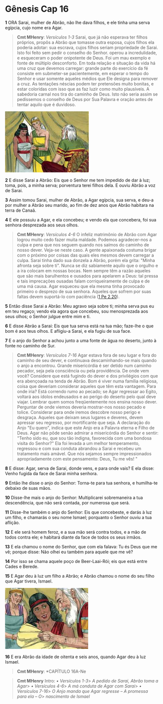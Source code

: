 # Gênesis Cap 16

**1** 	ORA Sarai, mulher de Abrão, não lhe dava filhos, e ele tinha uma serva egípcia, cujo nome era Agar.

> **Cmt MHenry**: *Versículos 1-3* Sarai, que já não esperava ter filhos próprios, propôs a Abrão que tomasse outra esposa, cujos filhos ela poderia adotar: sua escrava, cujos filhos seriam propriedade de Sarai. Isto foi feito sem pedir o conselho do Senhor. operou a incredulidade, e esqueceram o poder onipotente de Deus. Foi um mau exemplo e fonte de múltiplo desconforto. Em toda relação e situação da vida há uma cruz que devemos carregar: grande parte do exercício da fé consiste em submeter-se pacientemente, em esperar o tempo do Senhor e usar somente aqueles médios que Ele designa para remover a cruz. As tentações néscias podem ter pretensões muito bonitas, e estar coloridas com isso que as faz luzir como muito plausíveis. A sabedoria carnal nos tira do caminho de Deus. Isto não seria assim se pedíssemos o conselho de Deus por Sua Palavra e oração antes de tentar aquilo que é duvidoso.

![](../Images/SweetPublishing/1-16-1.jpg) 

**2** 	E disse Sarai a Abrão: Eis que o Senhor me tem impedido de dar à luz; toma, pois, a minha serva; porventura terei filhos dela. E ouviu Abrão a voz de Sarai.

**3** 	Assim tomou Sarai, mulher de Abrão, a Agar egípcia, sua serva, e deu-a por mulher a Abrão seu marido, ao fim de dez anos que Abrão habitara na terra de Canaã.

**4** 	E ele possuiu a Agar, e ela concebeu; e vendo ela que concebera, foi sua senhora desprezada aos seus olhos.

> **Cmt MHenry**: *Versículos 4-6* O infeliz matrimônio de Abrão com Agar logrou muito cedo fazer muita maldade. Podemos agradecer-nos a culpa e pena que nos seguem quando nos saímos do caminho de nosso dever. Veja-se neste caso. A gente apaixonada costuma brigar com o próximo por coisas das quais eles mesmos devem carregar a culpa. Sarai tinha dado sua donzela a Abrão, porém ela grita: "Minha afronta seja sobre ti". Nunca se diz sabiamente aquilo que o orgulho e a ira colocam em nossas bocas. Nem sempre têm a razão aqueles que são mais barulhentos e ousados para apelarem a Deus: tal pressa e tais imprecações ousadas falam corriqueiramente de culpa e de uma má causa. Agar esqueceu que ela mesma tinha provocado primeiro o desprezo de sua senhora. Aqueles que sofrem por suas faltas devem suportá-lo com paciência ([1 Pe 2.20](../60N-1Pe/02.md#20)).

**5** 	Então disse Sarai a Abrão: Meu agravo seja sobre ti; minha serva pus eu em teu regaço; vendo ela agora que concebeu, sou menosprezada aos seus olhos; o Senhor julgue entre mim e ti.

**6** 	E disse Abrão a Sarai: Eis que tua serva está na tua mão; faze-lhe o que bom é aos teus olhos. E afligiu-a Sarai, e ela fugiu de sua face.

**7** 	E o anjo do Senhor a achou junto a uma fonte de água no deserto, junto à fonte no caminho de Sur.

> **Cmt MHenry**: *Versículos 7-16* Agar estava fora de seu lugar e fora do caminho de seu dever, e continuava descaminhando-se mais quando o anjo a encontrou. Grande misericórdia é ser detido num caminho pecador, seja pela consciência ou pela providência. De onde vem você? Considere que está fugindo do dever e dos privilégios com que era abençoada na tenda de Abrão. Bom é viver numa família religiosa, coisa que deveriam considerar aqueles que têm esta vantagem. Para onde iria? Está correndo rumo ao pecado; se Agar regressar ao Egito, voltará aos ídolos endeusados e ao perigo do deserto pelo qual deve viajar. Lembrar quem somos freqüentemente nos ensina nosso dever. Perguntar de onde viemos deveria mostrar-nos nosso pecado e tolice. Considerar para onde iremos descobre nosso perigo e desgraça. Aqueles que deixam seus lugares e deveres, devem apressar seu regresso, por mortificante que seja. A declaração do Anjo "Eu quero", indica que este Anjo era a Palavra eterna e Filho de Deus. Agar não pôde senão admirar a misericórdia do Senhor e sentir: "Tenho sido eu, que sou tão indigna, favorecida com uma bondosa visita do Senhor?" Ela foi levada a um melhor temperamento, regressou e com sua conduta abrandou a Sarai e recebeu um tratamento mais amável. Que nós sejamos sempre impressionados apropriadamente com este pensamento: Deus, Tu me vês! "

**8** 	E disse: Agar, serva de Sarai, donde vens, e para onde vais? E ela disse: Venho fugida da face de Sarai minha senhora.

**9** 	Então lhe disse o anjo do Senhor: Torna-te para tua senhora, e humilha-te debaixo de suas mãos.

**10** 	Disse-lhe mais o anjo do Senhor: Multiplicarei sobremaneira a tua descendência, que não será contada, por numerosa que será.

**11** 	Disse-lhe também o anjo do Senhor: Eis que concebeste, e darás à luz um filho, e chamarás o seu nome Ismael; porquanto o Senhor ouviu a tua aflição.

**12** 	E ele será homem feroz, e a sua mão será contra todos, e a mão de todos contra ele; e habitará diante da face de todos os seus irmãos.

**13** 	E ela chamou o nome do Senhor, que com ela falava: Tu és Deus que me vê; porque disse: Não olhei eu também para aquele que me vê?

**14** 	Por isso se chama aquele poço de Beer-Laai-Rói; eis que está entre Cades e Berede.

**15** 	E Agar deu à luz um filho a Abrão; e Abrão chamou o nome do seu filho que Agar tivera, Ismael.

![](../Images/SweetPublishing/1-16-2.jpg) 

**16** 	E era Abrão da idade de oitenta e seis anos, quando Agar deu à luz Ismael.

> **Cmt MHenry**: *CAPÍTULO 16A-Ne


> **Cmt MHenry** Intro: *• Versículos 1-3*> *A pedido de Sarai, Abrão toma a Agar*> *• Versículos 4-6*> *A má conduta de Agar com Sarai*> *• Versículos 7-16*> *O Anjo manda que Agar regresse – A promessa para ela – O*> *nascimento de Ismael*